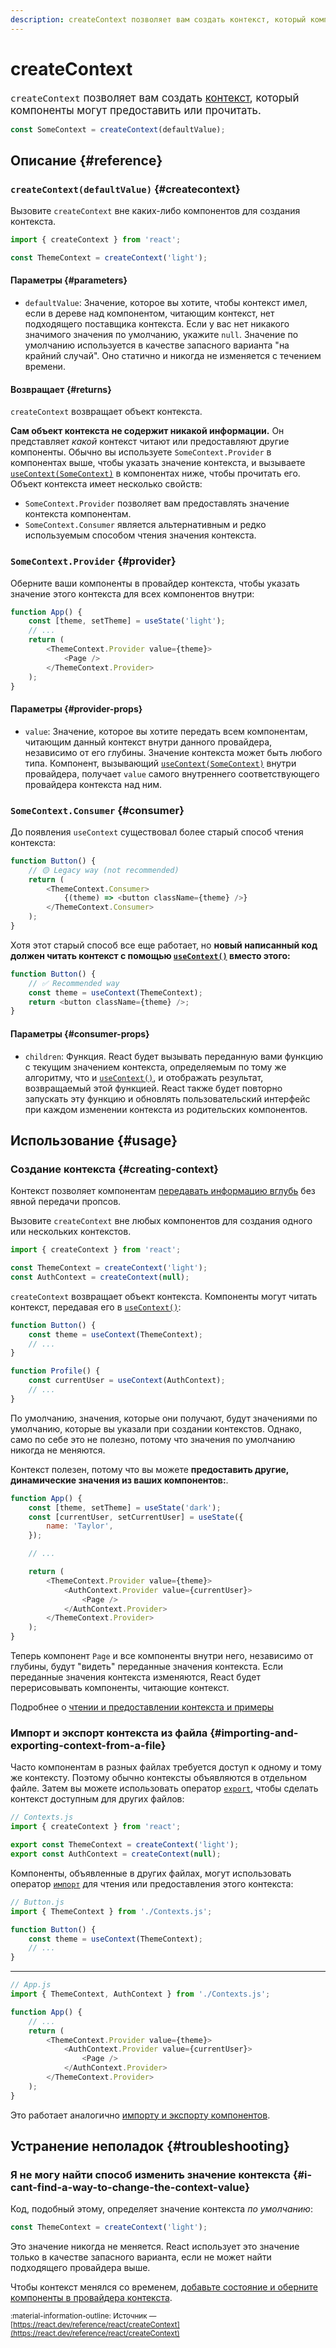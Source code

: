 ```yaml
---
description: createContext позволяет вам создать контекст, который компоненты могут предоставить или прочитать
---
```


# createContext

<big>`createContext` позволяет вам создать [контекст](../../learn/passing-data-deeply-with-context.md), который компоненты могут предоставить или прочитать.</big>

```js
const SomeContext = createContext(defaultValue);
```

## Описание {#reference}

### `createContext(defaultValue)` {#createcontext}

Вызовите `createContext` вне каких-либо компонентов для создания контекста.

```js
import { createContext } from 'react';

const ThemeContext = createContext('light');
```

#### Параметры {#parameters}

-   `defaultValue`: Значение, которое вы хотите, чтобы контекст имел, если в дереве над компонентом, читающим контекст, нет подходящего поставщика контекста. Если у вас нет никакого значимого значения по умолчанию, укажите `null`. Значение по умолчанию используется в качестве запасного варианта "на крайний случай". Оно статично и никогда не изменяется с течением времени.

#### Возвращает {#returns}

`createContext` возвращает объект контекста.

**Сам объект контекста не содержит никакой информации.** Он представляет _какой_ контекст читают или предоставляют другие компоненты. Обычно вы используете `SomeContext.Provider` в компонентах выше, чтобы указать значение контекста, и вызываете [`useContext(SomeContext)`](useContext.md) в компонентах ниже, чтобы прочитать его. Объект контекста имеет несколько свойств:

-   `SomeContext.Provider` позволяет вам предоставлять значение контекста компонентам.
-   `SomeContext.Consumer` является альтернативным и редко используемым способом чтения значения контекста.

### `SomeContext.Provider` {#provider}

Оберните ваши компоненты в провайдер контекста, чтобы указать значение этого контекста для всех компонентов внутри:

```js
function App() {
    const [theme, setTheme] = useState('light');
    // ...
    return (
        <ThemeContext.Provider value={theme}>
            <Page />
        </ThemeContext.Provider>
    );
}
```

#### Параметры {#provider-props}

-   `value`: Значение, которое вы хотите передать всем компонентам, читающим данный контекст внутри данного провайдера, независимо от его глубины. Значение контекста может быть любого типа. Компонент, вызывающий [`useContext(SomeContext)`](useContext.md) внутри провайдера, получает `value` самого внутреннего соответствующего провайдера контекста над ним.

### `SomeContext.Consumer` {#consumer}

До появления `useContext` существовал более старый способ чтения контекста:

```js
function Button() {
    // 🟡 Legacy way (not recommended)
    return (
        <ThemeContext.Consumer>
            {(theme) => <button className={theme} />}
        </ThemeContext.Consumer>
    );
}
```

Хотя этот старый способ все еще работает, но **новый написанный код должен читать контекст с помощью [`useContext()`](useContext.md) вместо этого:**

```js
function Button() {
    // ✅ Recommended way
    const theme = useContext(ThemeContext);
    return <button className={theme} />;
}
```

#### Параметры {#consumer-props}

-   `children`: Функция. React будет вызывать переданную вами функцию с текущим значением контекста, определяемым по тому же алгоритму, что и [`useContext()`](useContext.md), и отображать результат, возвращаемый этой функцией. React также будет повторно запускать эту функцию и обновлять пользовательский интерфейс при каждом изменении контекста из родительских компонентов.

## Использование {#usage}

### Создание контекста {#creating-context}

Контекст позволяет компонентам [передавать информацию вглубь](../../learn/passing-data-deeply-with-context.md) без явной передачи пропсов.

Вызовите `createContext` вне любых компонентов для создания одного или нескольких контекстов.

```js
import { createContext } from 'react';

const ThemeContext = createContext('light');
const AuthContext = createContext(null);
```

`createContext` возвращает объект контекста. Компоненты могут читать контекст, передавая его в [`useContext()`](useContext.md):

```js
function Button() {
    const theme = useContext(ThemeContext);
    // ...
}

function Profile() {
    const currentUser = useContext(AuthContext);
    // ...
}
```

По умолчанию, значения, которые они получают, будут значениями по умолчанию, которые вы указали при создании контекстов. Однако, само по себе это не полезно, потому что значения по умолчанию никогда не меняются.

Контекст полезен, потому что вы можете **предоставить другие, динамические значения из ваших компонентов:**.

```js hl_lines="10-11 13-14"
function App() {
    const [theme, setTheme] = useState('dark');
    const [currentUser, setCurrentUser] = useState({
        name: 'Taylor',
    });

    // ...

    return (
        <ThemeContext.Provider value={theme}>
            <AuthContext.Provider value={currentUser}>
                <Page />
            </AuthContext.Provider>
        </ThemeContext.Provider>
    );
}
```

Теперь компонент `Page` и все компоненты внутри него, независимо от глубины, будут "видеть" переданные значения контекста. Если переданные значения контекста изменяются, React будет перерисовывать компоненты, читающие контекст.

Подробнее о [чтении и предоставлении контекста и примеры](useContext.md)

### Импорт и экспорт контекста из файла {#importing-and-exporting-context-from-a-file}

Часто компонентам в разных файлах требуется доступ к одному и тому же контексту. Поэтому обычно контексты объявляются в отдельном файле. Затем вы можете использовать оператор [`export`](https://developer.mozilla.org/docs/web/javascript/reference/statements/export), чтобы сделать контекст доступным для других файлов:

```js hl_lines="4-5"
// Contexts.js
import { createContext } from 'react';

export const ThemeContext = createContext('light');
export const AuthContext = createContext(null);
```

Компоненты, объявленные в других файлах, могут использовать оператор [`импорт`](https://developer.mozilla.org/docs/web/javascript/reference/statements/import) для чтения или предоставления этого контекста:

```js hl_lines="2"
// Button.js
import { ThemeContext } from './Contexts.js';

function Button() {
    const theme = useContext(ThemeContext);
    // ...
}
```

---

```js hl_lines="2"
// App.js
import { ThemeContext, AuthContext } from './Contexts.js';

function App() {
    // ...
    return (
        <ThemeContext.Provider value={theme}>
            <AuthContext.Provider value={currentUser}>
                <Page />
            </AuthContext.Provider>
        </ThemeContext.Provider>
    );
}
```

Это работает аналогично [импорту и экспорту компонентов](../../learn/importing-and-exporting-components.md).

## Устранение неполадок {#troubleshooting}

### Я не могу найти способ изменить значение контекста {#i-cant-find-a-way-to-change-the-context-value}

Код, подобный этому, определяет значение контекста _по умолчанию_:

```js
const ThemeContext = createContext('light');
```

Это значение никогда не меняется. React использует это значение только в качестве запасного варианта, если не может найти подходящего провайдера выше.

Чтобы контекст менялся со временем, [добавьте состояние и оберните компоненты в провайдера контекста](useContext.md).

<small>:material-information-outline: Источник &mdash; [https://react.dev/reference/react/createContext](https://react.dev/reference/react/createContext)</small>
